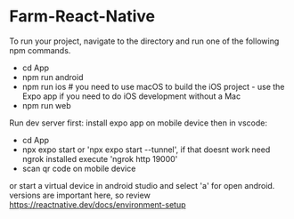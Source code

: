 # Farm-React-Native


To run your project, navigate to the directory and run one of the following npm commands.

- cd App
- npm run android
- npm run ios # you need to use macOS to build the iOS project - use the Expo app if you need to do iOS development without a Mac     
- npm run web

Run dev server
first:
    install expo app on mobile device 
then in vscode:
- cd App
- npx expo start 
    or 'npx expo start --tunnel', if that doesnt work
        need ngrok installed
        execute 'ngrok http 19000'
- scan qr code on mobile device 

or start a virtual device in android studio and select 'a' for open android. 
versions are important here, so review https://reactnative.dev/docs/environment-setup





